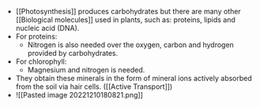 - [[Photosynthesis]] produces carbohydrates but there are many other [[Biological molecules]] used in plants, such as: proteins, lipids and nucleic acid (DNA).
- For proteins:
	- Nitrogen is also needed over the oxygen, carbon and hydrogen provided by carbohydrates.
- For chlorophyll:
	- Magnesium and nitrogen is needed.
- They obtain these minerals in the form of mineral ions actively absorbed from the soil via hair cells. ([[Active Transport]])
- ![[Pasted image 20221210180821.png]]